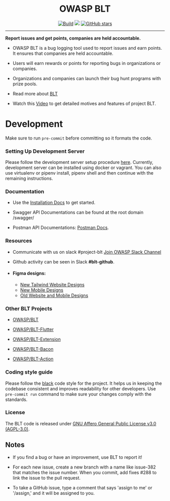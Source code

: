 <h1 align="center"> OWASP BLT </h1>


<p align="center"><a href="https://github.com/OWASP/BLT/actions" rel="noopener noreferrer" target="__blank"><img alt="Build" src="https://github.com/OWASP/BLT/actions/workflows/auto-merge.yml/badge.svg"></a> <a href="https://github.com/OWASP/BLT/blob/main/LICENSE.md" rel="noopener noreferrer"><img src="https://img.shields.io/badge/license-AGPL--3.0-blue"></a>
<a href="https://github.com/OWASP/BLT" rel="noopener noreferrer" target="__blank"><img alt="GitHub stars" src="https://img.shields.io/github/stars/OWASP/BLT?style=social"></a></p>

------

  

**Report issues and get points, companies are held accountable.**

  

- OWASP BLT is a bug logging tool used to report issues and earn points. It ensures that companies are held accountable.

  

- Users will earn rewards or points for reporting bugs in organizations or companies.

  

- Organizations and companies can launch their bug hunt programs with prize pools.

  

- Read more about [BLT](https://owasp.org/www-project-bug-logging-tool/)


- Watch this [Video](https://www.youtube.com/watch?v=jNp3J6HLpqc) to get detailed motives and features of project BLT.
  

# Development

Make sure to run `pre-commit` before committing so it formats the code.  

### Setting Up Development Server

  

  

Please follow the development server setup procedure [here](https://github.com/OWASP/BLT/blob/main/Setup.md). Currently, development server can be installed using docker or vagrant. You can also use virtualenv or pipenv install, pipenv shell and then continue with the remaining instructions.

  

  

### Documentation

  

  

- Use the [Installation Docs](https://github.com/OWASP/BLT/blob/main/Setup.md) to get started.

  

- Swagger API Documentations can be found at the root domain /swagger/

  

- Postman API Documentations: [Postman Docs](https://documenter.getpostman.com/view/19782933/VUqpscyV).

  

  

### Resources

  

  
- Communicate with us on slack #project-blt [Join OWASP Slack Channel](https://owasp.org/slack/invite)

  

- Github activity can be seen in Slack **#blt-github**.

  

- #### Figma designs: 
  - [New Tailwind Website Designs](https://www.figma.com/file/JE0QlQ95FVpk0wG9HyFw4D/BLT-Website?type=design&node-id=0%3A1&t=9aPMxdjUDBIUirAz-1)
  - [New Mobile Designs](https://www.figma.com/file/NYD5WZzJywnO338lchnece/Bug-Logging-Tool?type=design&node-id=0%3A1&t=k0Hx6qW4Ue9iZvbH-1)
  - [Old Website and Mobile Designs](https://www.figma.com/file/s0xuxeU6O2guoWEfA9OElZ/Design)

  

  

### Other BLT Projects

  

- [OWASP/BLT](https://www.github.com/OWASP/BLT)

  

- [OWASP/BLT-Flutter](https://www.github.com/OWASP/BLT-Flutter)

  

- [OWASP/BLT-Extension](https://www.github.com/OWASP/BLT-Extension)

  

- [OWASP/BLT-Bacon](https://www.github.com/OWASP/BLT-Bacon)

  

- [OWASP/BLT-Action](https://www.github.com/OWASP/BLT-Action)

  

  

### Coding style guide

  

  

Please follow the [black](https://github.com/psf/black) code style for the project. It helps us in keeping the codebase consistent and improves readability for other developers.
Use `pre-commit run` command to make sure your changes comply with the standards.

  

  

### License

  

The BLT code is released under [GNU Affero General Public License v3.0 (AGPL-3.0)](https://github.com/OWASP/BLT/blob/master/LICENSE).

  

  

## Notes

  

  

- If you find a bug or have an improvement, use BLT to report it!

  

- For each new issue, create a new branch with a name like issue-382 that matches the issue number. When you commit, add fixes #288 to link the issue to the pull request.

  

- To take a GitHub issue, type a comment that says 'assign to me' or '/assign,' and it will be assigned to you.

